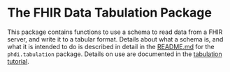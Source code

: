 # The FHIR Data Tabulation Package

This package contains functions to use a schema to read data from a FHIR server, and write it to a tabular format. Details about what a schema is, and what it is intended to do is described in detail in the [README.md](/phdi/tabulation/README.md) for the `phdi.tabulation` package. Details on use are documented in the [tabulation tutorial](/tutorials/tabulation-tutorial.md).
